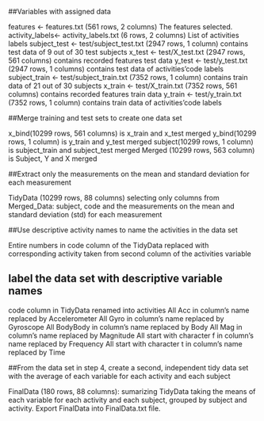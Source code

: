 
##Variables with assigned data

features <- features.txt (561 rows, 2 columns)
The features selected.
activity_labels<- activity_labels.txt (6 rows, 2 columns)
List of activities labels 
subject_test <- test/subject_test.txt (2947 rows, 1 column)
contains test data of 9 out of 30 test subjects
x_test <- test/X_test.txt (2947 rows, 561 columns)
contains recorded features test data
y_test <- test/y_test.txt (2947 rows, 1 columns)
contains test data of activities’code labels
subject_train <- test/subject_train.txt (7352 rows, 1 column)
contains train data of 21 out of 30 subjects
x_train <- test/X_train.txt (7352 rows, 561 columns)
contains recorded features train data
y_train <- test/y_train.txt (7352 rows, 1 column)
contains train data of activities’code labels

##Merge training and test sets to create one data set

x_bind(10299 rows, 561 columns) is x_train and x_test merged
y_bind(10299 rows, 1 column) is y_train and y_test merged
subject(10299 rows, 1 column) is subject_train and subject_test merged
Merged (10299 rows, 563 column) is Subject, Y and X merged


##Extract only the measurements on the mean and standard deviation for each measurement

TidyData (10299 rows, 88 columns) selecting only columns from Merged_Data: subject, code and the measurements on the mean and standard deviation (std) for each measurement


##Use descriptive activity names to name the activities in the data set

Entire numbers in code column of the TidyData replaced with corresponding activity taken from second column of the activities variable

## label the data set with descriptive variable names

code column in TidyData renamed into activities
All Acc in column’s name replaced by Accelerometer
All Gyro in column’s name replaced by Gyroscope
All BodyBody in column’s name replaced by Body
All Mag in column’s name replaced by Magnitude
All start with character f in column’s name replaced by Frequency
All start with character t in column’s name replaced by Time


##From the data set in step 4, create a second, independent tidy data set with the average of each variable for each activity and each subject

FinalData (180 rows, 88 columns): sumarizing TidyData taking the means of each variable for each activity and each subject, grouped by subject and activity.
Export FinalData into FinalData.txt file.